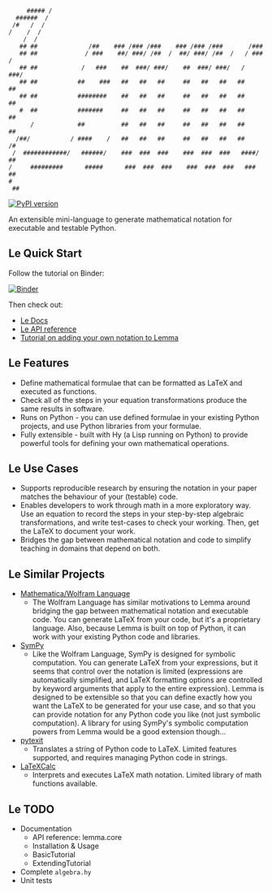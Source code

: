 ```
     ##### /
  ######  /
 /#   /  /
/    /  /
    /  /
   ## ##              /##    ### /### /###    ### /### /###       /###
   ## ##             / ###    ##/ ###/ /##  /  ##/ ###/ /##  /   / ###  /
   ## ##            /   ###    ##  ###/ ###/    ##  ###/ ###/   /   ###/
   ## ##           ##    ###   ##   ##   ##     ##   ##   ##   ##    ##
   ## ##           ########    ##   ##   ##     ##   ##   ##   ##    ##
   #  ##           #######     ##   ##   ##     ##   ##   ##   ##    ##
      /            ##          ##   ##   ##     ##   ##   ##   ##    ##
  /##/           / ####    /   ##   ##   ##     ##   ##   ##   ##    /#
 /  ############/   ######/    ###  ###  ###    ###  ###  ###   ####/ ##
/     #########      #####      ###  ###  ###    ###  ###  ###   ###   ##
#
 ##
```

[![PyPI version](https://badge.fury.io/py/lemma.svg)](https://badge.fury.io/py/lemma)

An extensible mini-language to generate mathematical notation for
executable and testable Python.

## Le Quick Start

Follow the tutorial on Binder:

[![Binder](https://mybinder.org/badge_logo.svg)](https://mybinder.org/v2/gh/ben-denham/lemma/master?filepath=notebooks%2FBasicTutorial.ipynb)

Then check out:

* [Le Docs](http://ben-denham.github.io/lemma)
* [Le API reference](https://ben-denham.github.io/lemma/#/lemma.core)
* [Tutorial on adding your own notation to Lemma](https://mybinder.org/v2/gh/ben-denham/lemma/master?filepath=notebooks%2BExtendingTutorial.ipynb)

## Le Features

* Define mathematical formulae that can be formatted as LaTeX and
  executed as functions.
* Check all of the steps in your equation transformations produce the
  same results in software.
* Runs on Python - you can use defined formulae in your existing
  Python projects, and use Python libraries from your formulae.
* Fully extensible - built with Hy (a Lisp running on Python) to
  provide powerful tools for defining your own mathematical
  operations.

## Le Use Cases

* Supports reproducible research by ensuring the notation in your
  paper matches the behaviour of your (testable) code.
* Enables developers to work through math in a more exploratory
  way. Use an equation to record the steps in your step-by-step
  algebraic transformations, and write test-cases to check your
  working. Then, get the LaTeX to document your work.
* Bridges the gap between mathematical notation and code to simplify
  teaching in domains that depend on both.

## Le Similar Projects

* [Mathematica/Wolfram Language](https://www.wolfram.com/language/)
  * The Wolfram Language has similar motivations to Lemma around
    bridging the gap between mathematical notation and executable
    code. You can generate LaTeX from your code, but it's a
    proprietary language. Also, because Lemma is built on top of
    Python, it can work with your existing Python code and libraries.
* [SymPy](https://docs.sympy.org/latest/index.html)
  * Like the Wolfram Language, SymPy is designed for symbolic
    computation. You can generate LaTeX from your expressions, but it
    seems that control over the notation is limited (expressions are
    automatically simplified, and LaTeX formatting options are
    controlled by keyword arguments that apply to the entire
    expression). Lemma is designed to be extensible so that you can
    define exactly how you want the LaTeX to be generated for your use
    case, and so that you can provide notation for any Python code you
    like (not just symbolic computation). A library for using SymPy's
    symbolic computation powers from Lemma would be a good extension
    though...
* [pytexit](https://pytexit.readthedocs.io/en/latest/)
  * Translates a string of Python code to LaTeX. Limited features
    supported, and requires managing Python code in strings.
* [LaTeXCalc](http://latexcalc.sourceforge.net/doc.php)
  * Interprets and executes LaTeX math notation. Limited library of
    math functions available.

## Le TODO

* Documentation
  * API reference: lemma.core
  * Installation & Usage
  * BasicTutorial
  * ExtendingTutorial
* Complete `algebra.hy`
* Unit tests
